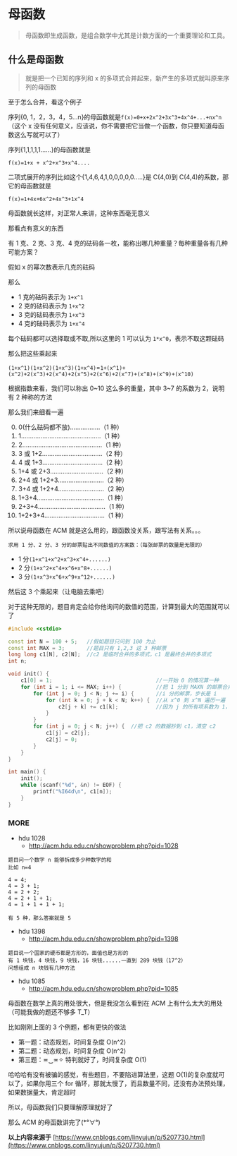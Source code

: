 # 母函数

> 母函数即生成函数，是组合数学中尤其是计数方面的一个重要理论和工具。

## 什么是母函数

> 就是把一个已知的序列和 x 的多项式合并起来，新产生的多项式就叫原来序列的母函数

至于怎么合并，看这个例子

序列{0, 1，2，3，4，5...n}的母函数就是`f(x)=0+x+2x^2+3x^3+4x^4+...+nx^n`（这个 x 没有任何意义，应该说，你不需要把它当做一个函数，你只要知道母函数这么写就可以了）

序列{1,1,1,1,1......}的母函数就是

`f(x)=1+x + x^2+x^3+x^4....`

二项式展开的序列比如这个{1,4,6,4,1,0,0,0,0,0.....}是 C(4,0)到 C(4,4)的系数，那它的母函数就是

`f(x)=1+4x+6x^2+4x^3+1x^4`

母函数就长这样，对正常人来讲，这种东西毫无意义

那看点有意义的东西

有 1 克、2 克、3 克、4 克的砝码各一枚，能称出哪几种重量？每种重量各有几种可能方案？

假如 x 的幂次数表示几克的砝码

那么

- 1 克的砝码表示为 `1+x^1`
- 2 克的砝码表示为 `1+x^2`
- 3 克的砝码表示为 `1+x^3`
- 4 克的砝码表示为 `1+x^4`

每个砝码都可以选择取或不取,所以这里的 1 可以认为 `1*x^0`，表示不取这颗砝码

那么把这些乘起来

`(1+x^1)(1+x^2)(1+x^3)(1+x^4)`=`1+(x^1)+(x^2)+2(x^3)+2(x^4)+2(x^5)+2(x^6)+2(x^7)+(x^8)+(x^9)+(x^10)`

根据指数来看，我们可以称出 0~10 这么多的重量，其中 3~7 的系数为 2，说明有 2 种称的方法

那么我们来细看一遍

0. 0(什么砝码都不放).................（1 种）
1. 1.............................................（1 种）
2. 2.............................................（1 种）
3. 3 或 1+2..................................（2 种）
4. 4 或 1+3..................................（2 种）
5. 1+4 或 2+3..............................（2 种）
6. 2+4 或 1+2+3..........................（2 种）
7. 3+4 或 1+2+4..........................（2 种）
8. 1+3+4......................................（1 种）
9. 2+3+4......................................（1 种）
10. 1+2+3+4..................................（1 种）

所以说母函数在 ACM 就是这么用的，跟函数没关系，跟写法有关系。。。

```
求用 1 分、2 分、3 分的邮票贴出不同数值的方案数：（每张邮票的数量是无限的）
```

- 1 分`(1+x^1+x^2+x^3+x^4+......)`
- 2 分`(1+x^2+x^4+x^6+x^8+......)`
- 3 分`(1+x^3+x^6+x^9+x^12+......)`

然后这 3 个乘起来（让电脑去乘吧）

对于这种无限的，题目肯定会给你他询问的数值的范围，计算到最大的范围就可以了

```cpp
#include <cstdio>

const int N = 100 + 5;   //假如题目只问到 100 为止
const int MAX = 3;       //题目只有 1,2,3 这 3 种邮票
long long c1[N], c2[N];  //c2 是临时合并的多项式，c1 是最终合并的多项式
int n;

void init() {
    c1[0] = 1;                                 //一开始 0 的情况算一种
    for (int i = 1; i <= MAX; i++) {           //把 1 分到 MAXN 的邮票合并，变成一个多项式
        for (int j = 0; j < N; j += i) {       //i 分的邮票，步长是 i
            for (int k = 0; j + k < N; k++) {  //从 x^0 到 x^N 遍历一遍
                c2[j + k] += c1[k];            //因为 j 的所有项系数为 1，所以 c1[k]可以看成 c1[k]\*1;
            }
        }
        for (int j = 0; j < N; j++) {  //把 c2 的数据抄到 c1，清空 c2
            c1[j] = c2[j];
            c2[j] = 0;
        }
    }
}

int main() {
    init();
    while (scanf("%d", &n) != EOF) {
        printf("%I64d\n", c1[n]);
    }
}
```

### MORE

- hdu 1028
  - http://acm.hdu.edu.cn/showproblem.php?pid=1028

```
题目问一个数字 n 能够拆成多少种数字的和
比如 n=4

4 = 4;
4 = 3 + 1;
4 = 2 + 2;
4 = 2 + 1 + 1;
4 = 1 + 1 + 1 + 1;

有 5 种，那么答案就是 5
```

- hdu 1398
  - http://acm.hdu.edu.cn/showproblem.php?pid=1398

```
题目说一个国家的硬币都是方形的，面值也是方形的
有 1 块钱，4 块钱，9 块钱，16 块钱......一直到 289 块钱（17^2）
问想组成 n 块钱有几种方法
```

- hdu 1085
  - http://acm.hdu.edu.cn/showproblem.php?pid=1085

母函数在数学上真的用处很大，但是我没怎么看到在 ACM 上有什么太大的用处（可能我做的题还不够多 T_T）

比如刚刚上面的 3 个例题，都有更快的做法

- 第一题：动态规划，时间复杂度 O(n^2)
- 第二题：动态规划，时间复杂度 O(n^2)
- 第三题：≖‿≖✧ 特判就好了，时间复杂度 O(1)

哈哈哈有没有被骗的感觉，有些题目，不要陷进算法里，这题 O(1)的复杂度就可以了，如果你用三个 for 循环，那就太慢了，而且数量不同，还没有办法预处理，如果数据量大，肯定超时

所以，母函数我们只要理解原理就好了

那么 ACM 的母函数讲完了(\*°∀°)

**以上内容来源于** [https://www.cnblogs.com/linyujun/p/5207730.html](https://www.cnblogs.com/linyujun/p/5207730.html)
